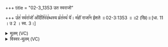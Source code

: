+++
title = "02-3_1353 उत स्वराजो"

+++
उ꣣त꣢ स्व꣣रा꣢जो꣣ अ꣡दि꣢ति꣣र꣡द꣢ब्धस्य व्र꣣त꣢स्य꣣ ये꣢। म꣣हो꣡ राजा꣢꣯न ईशते ॥ 02-3:1353 ॥ ॥2 (खि)॥ [धा. 11 । उ 2 । स्व. 3।]

<details><summary>मूलम् (VC)</summary>

उ꣣त꣢ स्व꣣रा꣢जो꣣ अ꣡दि꣢ति꣣र꣡द꣢ब्धस्य व्र꣣त꣢स्य꣣ ये꣢ । म꣣हो꣡ राजा꣢꣯न ईशते ॥१३५३॥
</details>

<details><summary>विस्वर-मूलम् (VC)</summary>

उत स्वराजो अदितिरदब्धस्य व्रतस्य ये । महो राजान ईशते ॥१३५३॥
</details>